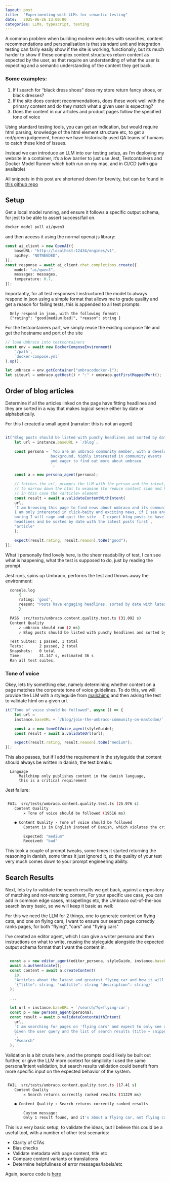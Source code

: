 ```yaml
---
layout: post
title:  "Experimenting with LLMs for semantic testing"
date:   2025-06-26 13:00:00
categories: LLMs, typescript, testing
---
```



A common problem when building modern websites with searches, content recommendations and personalisation is that standard unit and integration testing can fairly easily show if the site is working, functionally, but its much harder to show if these complex content structures return content as expected by the user, as that require an understanding of what the user is expecting and a semantic understanding of the content they get back.

### Some examples: 

1. If I search for “black dress shoes” does my store return fancy shoes, or black dresses? 
2. If the site does content recommendations, does these work well with the primary content and do they match what a given user is expecting?
3. Does the content in our articles and product pages follow the specified tone of voice

Using standard testing tools, you can get an indication, but would require html parsing, knowledge of the html element structure etc, to get a red/green judgement, hence we have historically used QA teams of humans to catch these kind of issues. 

Instead we can introduce an LLM into our testing setup, as I’m deploying my website in a container, it’s a low barrier to just use Jest, Testcontainers and Docker Model Runner which both run on my mac, and in CI/CD (with gpu available)

All snippets in this post are shortened down for brewity, but can be found in [this github repo](https://github.com/perploug/LLMs-for-semantic-testing)

## Setup
Get a local model running, and ensure it follows a specific output schema, for jest to be able to assert success/fail on.

```bash
docker model pull ai/qwen3
```

and then access it using the normal openai js library:

```typescript
const ai_client = new OpenAI({
    baseURL: "http://localhost:12434/engines/v1",
    apiKey: "NOTNEEDED",
});
const response = await ai_client.chat.completions.create({
    model: "ai/qwen3",
    messages: messages,
    temperature: 0.7,
});
```

Importantly, for all test responses I instructured the model to always respond in json using
a simple format that allows me to grade quality and get a reason for failing tests, this is
appended to all test prompts: 

```
  Only respond in json, with the following format: 
  {"rating": "good|medium|bad|", "reason": string }
```

For the testcontainers part, we simply reuse the existing compose file and get the hostname
and port of the site

```typescript
// load Umbraco into testcontainers
const env = await new DockerComposeEnvironment(
    `/path`,
    `docker-compose.yml`
).up();

let umbraco = env.getContainer("umbracodocker-1");
let siteurl = umbraco.getHost() + ":" + umbraco.getFirstMappedPort();
```


## Order of blog articles
Determine if all the articles linked on the page have fitting headlines and they are sorted in a way that makes logical sense either by date or alphabetically.

For this I created a small agent (narrator: this is not an agent)

```typescript

it("Blog posts should be listed with punchy headlines and sorted by date", async () => {
    let url = instance.baseURL + `/blog`;

    const persona = `You are an umbraco community member, with a developer
                    background, highly interested in community events
                    and eager to find out more about umbraco
                    `;

    const a = new persona_agent(persona);

    // fetches the url, prompts the LLM with the person and the intent, and has a html selector
    // to narrow down the html to examine (to reduce context side and hallucinations)
    // in this case the <article> element
    const result = await a.validateContentWithIntent(
    url,
    `I am browsing this page to find news about umbraco and its community
    I am only interested in click-baity and exciting news, if I see anything
    boring I will rage and quit the site - I expect blog posts to have interesting
    headlines and be sorted by date with the latest posts first`,
    "article"
    );

    expect(result.rating, result.reason).toBe("good");
});
```

What I personally find lovely here, is the sheer readability of test, I can see
what is happening, what the test is supposed to do, just by reading the prompt.

Jest runs, spins up Umbraco, performs the test and throws away the environment:

```bash
  console.log
      {
      rating: 'good',
      reason: "Posts have engaging headlines, sorted by date with latest first, aligning with the user's interest in community news."
      }

  PASS  src/tests/umbraco.content.quality.test.ts (31.092 s)
  Content Quality
      ✓ umbraco should run (2 ms)
      ✓ Blog posts should be listed with punchy headlines and sorted by date (24018 ms)

  Test Suites: 1 passed, 1 total
  Tests:       2 passed, 2 total
  Snapshots:   0 total
  Time:        31.147 s, estimated 36 s
  Ran all test suites.
```


### Tone of voice 
Okey, lets try something else, namely determining whether content on a page matches
the corporate tone of voice guidelines. To do this, we will provide the LLM with a styleguide from [mailchimp]() and then asking the test to validate html on a given url. 

```typescript
it("Tone of voice should be followed", async () => {
    let url =
    instance.baseURL + `/blog/join-the-umbraco-community-on-mastodon/`;

    const a = new toneOfVoice_agent(styleGuide);
    const result = await a.validateUrl(url);

    expect(result.rating, result.reason).toBe("medium");
});
```

This also passes, but if I add the requirement in the  styleguide that content should
always be written in danish, the test breaks:

```
  Language
      Mailchimp only publishes content in the danish language, 
      this is a critical requirement
```

Jest failure: 

```bash

 FAIL  src/tests/umbraco.content.quality.test.ts (25.976 s)
    Content Quality
        ✕ Tone of voice should be followed (19516 ms)

    ● Content Quality › Tone of voice should be followed
        Content is in English instead of Danish, which violates the critical language requirement. While the tone is clear and informative, it lacks the subtle humor and warmth specified in the styleguide.

        Expected: "medium"
        Received: "bad"
```

This took a couple of prompt tweaks, some times it started returning the reasoning in danish, some times it just ignored it, so
the quality of your test very much comes down to your prompt engineering ability. 


## Search Results
Next, lets try to validate the search results we get back, against a repository of matching and not-matching content,
For your specific use case, you can add in common edge cases, misspellings etc, the Umbraco out-of-the-box search isvery basic, so we will keep it basic as well:

For this we need the LLM for 2 things, one to generate content on flying cats, and one on flying cars, I want to ensure 
our search page correctly ranks pages, for both "flying", "cars" and "flying cars" 

I've created an editor agent, which I can give a writer persona and then instructions on what to write, reusing the styleguide 
alongside the expected output schema format that I want the content in. 

```typescript

  const a = new editor_agent(editor_persona, styleGuide, instance.baseURL);
  await a.authenticate();
  const content = await a.createContent(
    10,
    "Articles about the latest and greatest flying car and how it will change the world, title should be punchy and clickbaity, subtitle should be 100 words or less and repeat the main topic to optimise for search results, description should be 300 words and full of cool, innovative made up words, only use clear text without any formatting",
    `{"title": string, "subtitle": string "description": string}`
  );

  ... 

  let url = instance.baseURL + `/search/?q=flying-car`;
  const p = new persona_agent(persona);
  const result = await p.validateContentWithIntent(
    url,
    `I am searching for pages on 'flying cars' and expect to only see atleast 3 search results about flying cars.
    Given the user query and the list of search results (title + snippet), assess the relevance and rank appropriateness of each result.
    `,
    "#search"
  );

```

Validation is a bit crude here, and the prompts could likely be built out further, or give the LLM more context
for simplicity I used the same persona/intent validation, but search results validation could benefit from more specific
input on the expected behavior of the system.

```bash

 FAIL  src/tests/umbraco.content.quality.test.ts (17.41 s)
    Content Quality
        ✕ Search returns correctly ranked results (11229 ms)

    ● Content Quality › Search returns correctly ranked results

        Custom message:
        Only 1 result found, and it's about a flying car, not flying cats.
```

This is a very basic setup, to validate the ideas, but I believe this could be a useful tool, with a number of other test scenarios:

- Clarity of CTAs
- Bias checks
- Validate metadata with page content, title etc
- Compare content variants or translations
- Determine helpfullness of error messages/labels/etc

Again, source code is [here](https://github.com/perploug/LLMs-for-semantic-testing) 
